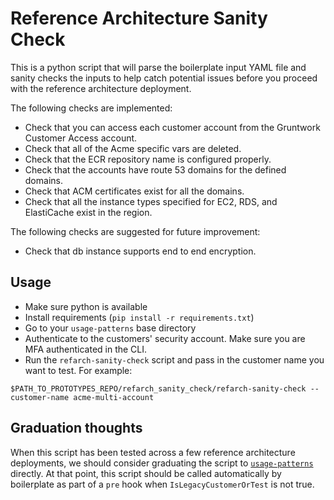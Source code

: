 # Reference Architecture Sanity Check

This is a python script that will parse the boilerplate input YAML file and sanity checks the inputs to help catch
potential issues before you proceed with the reference architecture deployment.

The following checks are implemented:

- Check that you can access each customer account from the Gruntwork Customer Access account.
- Check that all of the Acme specific vars are deleted.
- Check that the ECR repository name is configured properly.
- Check that the accounts have route 53 domains for the defined domains.
- Check that ACM certificates exist for all the domains.
- Check that all the instance types specified for EC2, RDS, and ElastiCache exist in the region.

The following checks are suggested for future improvement:

- Check that db instance supports end to end encryption.


## Usage

- Make sure python is available
- Install requirements (`pip install -r requirements.txt`)
- Go to your `usage-patterns` base directory
- Authenticate to the customers' security account. Make sure you are MFA authenticated in the CLI.
- Run the `refarch-sanity-check` script and pass in the customer name you want to test. For example:

```
$PATH_TO_PROTOTYPES_REPO/refarch_sanity_check/refarch-sanity-check --customer-name acme-multi-account
```

## Graduation thoughts

When this script has been tested across a few reference architecture deployments, we should consider graduating the
script to [`usage-patterns`](https://github.com/gruntwork-io/usage-patterns) directly. At that point, this script should
be called automatically by boilerplate as part of a `pre` hook when `IsLegacyCustomerOrTest` is not true.
